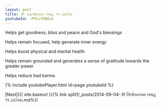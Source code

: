 ```yaml
---
layout: post
title: ૐ સફલોદયય નમહ ૧૧ ટાઈમ્સ
youtubeId: -PfkifFB4z4
---
```

 
 
Helps get goodness, bliss and peace and God's blessings
 
Helps remain focused, help generate inner energy 
 
Helps boost physical and mental health 
 
Helps remain grounded and generates a sense of gratitude towards the greater power 
 
Helps reduce bad karma
 
 
 
 


{% include youtubePlayer.html id=page.youtubeId %}
 
[Next]({{ site.baseurl }}{% link  split1/_posts/2014-09-04-ૐ ત્રિલોચનયા નમહ ૧૧ ટાઈમ્સ.md%})
 
